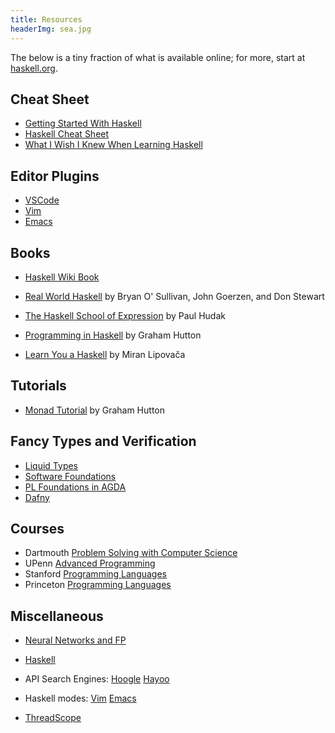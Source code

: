 ```yaml
---
title: Resources
headerImg: sea.jpg
---
```


The below is a tiny fraction of what is available online;
for more, start at [haskell.org](http://haskell.org).

## Cheat Sheet

- [Getting Started With Haskell](http://bob.ippoli.to/archives/2013/01/11/getting-started-with-haskell/)
- [Haskell Cheat Sheet](http://cheatsheet.codeslower.com/CheatSheet.pdf)
- [What I Wish I Knew When Learning Haskell](http://dev.stephendiehl.com/hask/)

## Editor Plugins 

- [VSCode](https://marketplace.visualstudio.com/items?itemName=dramforever.vscode-ghc-simple)
- [Vim](https://wiki.haskell.org/Vim)
- [Emacs](https://wiki.haskell.org/Emacs)

## Books 

- [Haskell Wiki Book](http://en.wikibooks.org/wiki/Haskell) 

- [Real World Haskell](http://www.realworldhaskell.org)
  by Bryan O' Sullivan, John Goerzen, and Don Stewart

- [The Haskell School of Expression](http://haskell.cs.yale.edu/soe) 
  by Paul Hudak

- [Programming in Haskell](http://www.cs.nott.ac.uk/~gmh/book.html) by
  Graham Hutton

- [Learn You a Haskell](http://learnyouahaskell.com/) by Miran Lipovača

## Tutorials

- [Monad Tutorial](http://www.cs.nott.ac.uk/~gmh/monads) by Graham Hutton

## Fancy Types and Verification

- [Liquid Types](https://ucsd-progsys.github.io/liquidhaskell-blog/)
- [Software Foundations](https://softwarefoundations.cis.upenn.edu/)
- [PL Foundations in AGDA](https://plfa.github.io/)
- [Dafny](https://github.com/dafny-lang/dafny)

## Courses

- Dartmouth [Problem Solving with Computer Science](http://www.cs.dartmouth.edu/~cs8/F2011/haskell.php)
- UPenn [Advanced Programming](http://www.cis.upenn.edu/~bcpierce/courses/552-2008/index.html)
- Stanford [Programming Languages](https://courseware.stanford.edu/pg/courses/lectures/96023)
- Princeton [Programming Languages](https://http://www.cs.princeton.edu/~dpw/cos441-11/)

## Miscellaneous

- [Neural Networks and FP](http://colah.github.io/posts/2015-09-NN-Types-FP/)

- [Haskell](http://haskell.org)

- API Search Engines: 
  [Hoogle](http://haskell.org/hoogle) 
  [Hayoo](http://holumbus.fh-wedel.de/hayoo/hayoo.html)

- Haskell modes: 
  [Vim](http://projects.haskell.org/haskellmode-vim/) 
  [Emacs](http://www.haskell.org/haskellwiki/Haskell_mode_for_Emacs)

- [ThreadScope](http://www.haskell.org/haskellwiki/ThreadScope)

